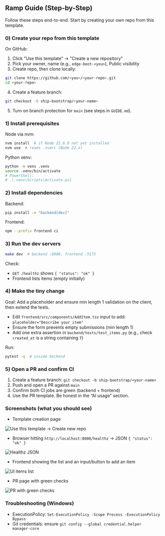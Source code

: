 ## Ramp Guide (Step-by-Step)

Follow these steps end-to-end. Start by creating your own repo from this template.

### 0) Create your repo from this template

On GitHub:

1) Click "Use this template" → "Create a new repository"
2) Pick your owner, name (e.g., `edge-boot-<you>`), Public visibility
3) Create repo, then clone locally:

```bash
git clone https://github.com/<you>/<your-repo>.git
cd <your-repo>
```

4) Create a feature branch:

```bash
git checkout -b ship-bootstrap/<your-name>
```

5) Turn on branch protection for `main` (see steps in `GUIDE.md`).

### 1) Install prerequisites

Node via nvm:

```bash
nvm install  # if Node 22.6.0 not yet installed
nvm use  # reads .nvmrc (Node 22.x)
```

Python venv:

```bash
python -m venv .venv
source .venv/bin/activate
# PowerShell:
# .\.venv\Scripts\Activate.ps1
```

### 2) Install dependencies

Backend:

```bash
pip install -e "backend[dev]"
```

Frontend:

```bash
npm --prefix frontend ci
```

### 3) Run the dev servers

```bash
make dev  # backend :8000, frontend :5173
```

Check:

- `GET /healthz` shows `{ "status": "ok" }`
- Frontend lists items (empty initially)

### 4) Make the tiny change

Goal: Add a placeholder and ensure min length 1 validation on the client, then extend the tests.

- Edit `frontend/src/components/AddItem.tsx` input to add: `placeholder="Describe your item"`
- Ensure the form prevents empty submissions (min length 1)
- Add one extra assertion in `backend/tests/test_items.py` (e.g., check `created_at` is a string containing `T`)

Run:

```bash
pytest -q  # inside backend
```

### 5) Open a PR and confirm CI

1) Create a feature branch: `git checkout -b ship-bootstrap/<your-name>`
2) Push and open a PR against `main`
3) Confirm both CI jobs are green (backend + frontend)
4) Use the PR template. Be honest in the “AI usage” section.

### Screenshots (what you should see)

- Template creation page

![Use this template → Create new repo](docs/screenshots/template-use.png)

- Browser hitting `http://localhost:8000/healthz` → JSON `{ "status": "ok" }`

![Healthz JSON](docs/screenshots/healthz.png)

- Frontend showing the list and an input/button to add an item

![UI items list](docs/screenshots/ui-items.png)

- PR page with green checks

![PR with green checks](docs/screenshots/pr-green.png)

### Troubleshooting (Windows)

- ExecutionPolicy: `Set-ExecutionPolicy -Scope Process -ExecutionPolicy Bypass`
- Git credentials: ensure `git config --global credential.helper manager-core`


